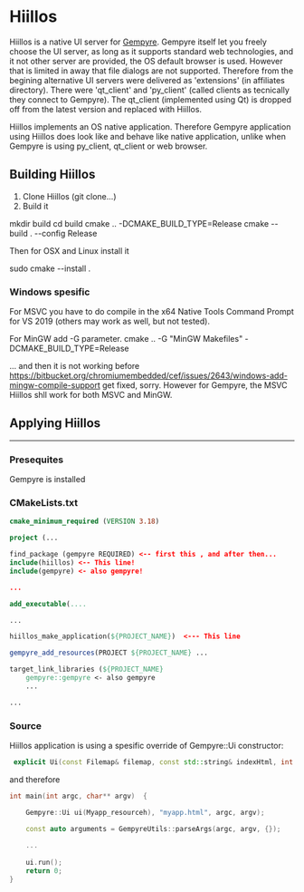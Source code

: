 # Hiillos

Hiillos is a native UI server for [Gempyre](https://github.com/mmertama/Gempyre). Gempyre itself let you freely choose the UI server, as long as it supports standard web technologies, and it not other server are provided, the OS default browser is used. However that is limited in away that file dialogs are not supported. Therefore from the begining alternative UI servers were delivered as 'extensions' (in affiliates directory). There were 'qt_client' and 'py_client' (called clients as tecnically they connect to Gempyre). The qt_client (implemented using Qt) is dropped off from the latest version and replaced with Hiillos.

Hiillos implements an OS native application. Therefore Gempyre application using Hiillos does look like and behave like native application, unlike when Gempyre is using py_client, qt_client or web browser.

## Building Hiillos


1) Clone Hiillos (git clone...)
2) Build it

mkdir build
cd build
cmake ..  -DCMAKE_BUILD_TYPE=Release
cmake --build .  --config Release

Then for OSX and Linux install it

sudo cmake --install .


### Windows spesific

For MSVC you have to do compile in the  x64 Native Tools Command Prompt for VS 2019 (others may work as well, but not tested).

For MinGW add -G parameter.
cmake ..  -G "MinGW Makefiles" -DCMAKE_BUILD_TYPE=Release

... and then it is not working before  https://bitbucket.org/chromiumembedded/cef/issues/2643/windows-add-mingw-compile-support get fixed, sorry. However for Gempyre, the MSVC Hiillos shll work for both MSVC and MinGW.


## Applying Hiillos
----------------

### Presequites

Gempyre is installed 

### CMakeLists.txt
```cmake
cmake_minimum_required (VERSION 3.18) 

project (...

find_package (gempyre REQUIRED) <-- first this , and after then...
include(hiillos) <-- This line!
include(gempyre) <- also gempyre!

...

add_executable(....

...

hiillos_make_application(${PROJECT_NAME})  <--- This line

gempyre_add_resources(PROJECT ${PROJECT_NAME} ...

target_link_libraries (${PROJECT_NAME}
    gempyre::gempyre <- also gempyre
    ...

...
```

### Source
Hiillos application is using a spesific override of Gempyre::Ui constructor:

```cpp
 explicit Ui(const Filemap& filemap, const std::string& indexHtml, int argc, char** argv);
```

and therefore 

```cpp
int main(int argc, char** argv)  {

    Gempyre::Ui ui(Myapp_resourceh), "myapp.html", argc, argv);

    const auto arguments = GempyreUtils::parseArgs(argc, argv, {});
    
    ...
    
    ui.run();
    return 0;
}

```


